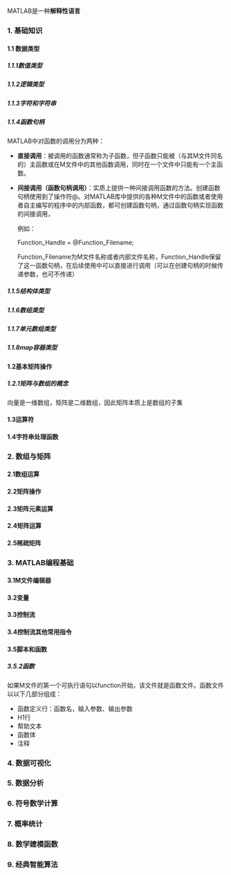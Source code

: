 MATLAB是一种**解释性语言**

### 1. 基础知识

#### 1.1 数据类型

##### 1.1.1数值类型

##### 1.1.2逻辑类型

##### 1.1.3字符和字符串

##### 1.1.4函数句柄

MATLAB中对函数的调用分为两种：

* **直接调用**：被调用的函数通常称为子函数，但子函数只能被（与其M文件同名的）主函数或在M文件中的其他函数调用，同时在一个文件中只能有一个主函数。

* **间接调用（函数句柄调用）**：实质上提供一种间接调用函数的方法。创建函数句柄使用到了操作符@。对MATLAB库中提供的各种M文件中的函数或者使用者自主编写的程序中的内部函数，都可创建函数句柄，通过函数句柄实现函数的间接调用，

  例如：

  Function_Handle = @Function_Filename;

  Function_Filename为M文件名称或者内部文件名称，Function_Handle保留了这一函数句柄，在后续使用中可以直接进行调用（可以在创建句柄的时候传递参数，也可不传递）

##### 1.1.5结构体类型

##### 1.1.6数组类型

##### 1.1.7单元数组类型

##### 1.1.8map容器类型

#### 1.2基本矩阵操作

##### 1.2.1矩阵与数组的概念

向量是一维数组，矩阵是二维数组，因此矩阵本质上是数组的子集

#### 1.3运算符

#### 1.4字符串处理函数

### 2. 数组与矩阵

#### 2.1数组运算

#### 2.2矩阵操作

#### 2.3矩阵元素运算

#### 2.4矩阵运算

#### 2.5稀疏矩阵

### 3. MATLAB编程基础

#### 3.1M文件编辑器

#### 3.2变量

#### 3.3控制流

#### 3.4控制流其他常用指令

#### 3.5脚本和函数

##### 3.5.2函数

如果M文件的第一个可执行语句以function开始，该文件就是函数文件。函数文件以以下几部分组成：

* 函数定义行：函数名，输入参数、输出参数
* H1行
* 帮助文本
* 函数体
* 注释

### 4. 数据可视化

### 5. 数据分析

### 6. 符号数学计算

### 7. 概率统计

### 8. 数学建模函数

### 9. 经典智能算法